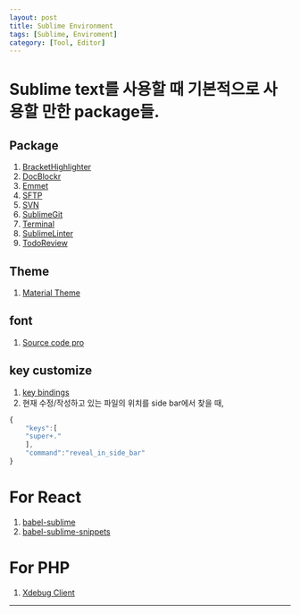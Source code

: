 ```yaml
---
layout: post
title: Sublime Environment
tags: [Sublime, Enviroment]
category: [Tool, Editor]
---
```


# Sublime text를 사용할 때 기본적으로 사용할 만한 package들. 

## Package
1. [Bracket​Highlighter]
2. [DocBlockr]
3. [Emmet]
4. [SFTP]
5. [SVN]
6. [Sublime​Git]
7. [Terminal]
9. [Sublime​Linter]
10. [Todo​Review]

## Theme
1. [Material Theme]

## font
1. [Source code pro]

## key customize
1. [key bindings]
2. 현재 수정/작성하고 있는 파일의 위치를 side bar에서 찾을 때,  

~~~javascript
{
    "keys":[
    "super+."
    ],
    "command":"reveal_in_side_bar"
}
~~~


# For React
1. [babel-sublime]
2. [babel-sublime-snippets]


# For PHP
1. [Xdebug Client]


----
[Bracket​Highlighter]: https://packagecontrol.io/packages/BracketHighlighter    "BracketHighlighter"  
[DocBlockr]: https://packagecontrol.io/packages/DocBlockr  "Doc​Blockr"  
[Emmet]: https://packagecontrol.io/packages/Emmet    "Emmet"  
[HTML-CSS-JS Prettify]: https://packagecontrol.io/packages/HTML-CSS-JS%20Prettify   "HTML-CSS-JS Prettify"  
[SFTP]: https://packagecontrol.io/packages/SFTP    "SFTP"  
[Sublime​Git]: https://packagecontrol.io/packages/SublimeGit  "Sublime​Git"  
[SVN]: https://packagecontrol.io/packages/SVN  "SVN"  
[Terminal]: https://packagecontrol.io/packages/Terminal    "Terminal"  
[Xdebug Client]: https://packagecontrol.io/packages/Xdebug%20Client   "Xdebug Client"  
[Sublime​Linter]: https://packagecontrol.io/packages/SublimeLinter   "Sublime​Linter"  
[Material Theme]: https://packagecontrol.io/packages/Material%20Theme   "Material Theme"  
[key bindings]: https://gist.github.com/koulmomo/8396647    "key binding"
[Todo​Review]: https://packagecontrol.io/packages/TodoReview  "Todo​Review"  
[Source code pro]: https://www.google.com/fonts/specimen/Source+Code+Pro    "https://www.google.com/fonts/specimen/Source+Code+Pro"  
[Anonymouse pro]: http://www.marksimonson.com/fonts/view/anonymous-pro  "Anonymouse pro"
[babel-sublime]: https://github.com/babel/babel-sublime     "babel-sublime"  
[babel-sublime-snippets]: https://github.com/babel/babel-sublime-snippets   "babel-sublime-snippets"